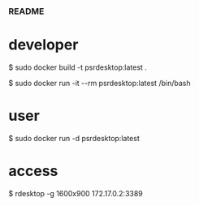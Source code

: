 ### README

# developer

$ sudo docker build -t psrdesktop:latest .

$ sudo docker run -it --rm psrdesktop:latest /bin/bash

# user

$ sudo docker run -d psrdesktop:latest

# access

$ rdesktop -g 1600x900 172.17.0.2:3389

